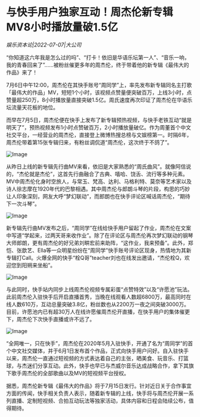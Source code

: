 # 与快手用户独家互动！周杰伦新专辑MV8小时播放量破1.5亿

*娱乐资本论|2022-07-07|大公司*

“你知道这六年我是怎么过的吗”、“打卡！依旧是华语乐坛第一人”、“音乐一响，我的青春回来了”……被粉丝催更多年的周杰伦，终于带着他的新专辑《最伟大的作品》来了！

7月6日中午12:00，周杰伦在其快手账号“周同学”上，率先发布新专辑同名主打歌「最伟大的作品」MV，短短1个小时，该视频点赞量便突破百万，上线3小时，点赞量超250万，8小时播放量直接突破1.5亿。周氏速度再次印证了周杰伦在华语乐坛流量天花板的地位。

而早在7月5日，周杰伦便在快手上发布了新专辑预热视频，与快手老铁互动“就是明天了”，预热视频发布1小时点赞破百万，2小时播放量破亿。作为周董首个中文社交平台，一经营业的周杰伦，直接登上微博热搜总榜与文娱榜第一。时隔6年，周杰伦带着第15张专辑归来，有粉丝调侃道“周杰伦，这次终于不鸽了”。

![Image](http://static.ylzbl.com/uploads/ueditor/php/upload/image/20220707/1657181393129454.png)

从昨日上线的新专辑先行曲MV来看，依旧是大家熟悉的“周氏曲风”。就像阿信说的，“杰伦就是杰伦”，这首先行曲融合了古典、嘻哈、饶舌、流行等多种元素。MV中周杰伦化身时空旅人，与常玉、梵高、达利、马格利特、莫奈等艺术家以及诗人徐志摩在1920年代的巴黎相遇。其中周杰伦与郎朗斗琴的片段，构思的巧妙让人印象深刻，网友大呼“梦幻联动”，而郎朗也在快手评论区喊话周杰伦，“期待下一次斗琴”。

![Image](http://static.ylzbl.com/uploads/ueditor/php/upload/image/20220707/1657180848677217.png)

新专辑先行曲MV发布之后，“周同学”在线给快手用户留起了作业，周杰伦在文案中写道“学起来，过两天哥来收作业”。除了在评论区与周杰伦再次梦幻联动的钢琴大师郎朗，更有周杰伦的好兄弟刘畊宏前来助阵，“这作业，我来预备”。此外，郑恺、张歆艺、Ella等一众明星纷纷在“周同学”快手账号评论区现身，热情地为其新专辑打Call。火爆全网的快手“栓Q哥”teacher刘也在线发出邀请，“杰伦栓Q，欢迎您到阳朔来坐船”。

![Image](http://static.ylzbl.com/uploads/ueditor/php/upload/image/20220707/1657181011517541.png)

与此同时，快手站内同步上线周杰伦视频专属彩蛋“点赞特效”以及“许愿池”玩法。此前周杰伦入驻快手后开启直播首秀，当晚在线观看人数超6800万，最高同时在线人数610万，互动总量突破3.8亿，粉丝数也从2200万一夜之间突破3000万。目前，许愿池内已有超30万人在线许愿催周杰伦开直播，在快手用户的集体催更下，周杰伦下次快手直播或许不远了。

![Image](http://static.ylzbl.com/uploads/ueditor/php/upload/image/20220707/1657181406488034.png)

“全网唯一，只在快手”，周杰伦在2020年5月入驻快手，开通了名为“周同学”的首个中文社交媒体，并于6月1日发布首个作品，正式向快手用户问好。自入驻快手以来，周杰伦一直通过短视频的方式表达着自己的主张，晒美食、玩音乐、打篮球，与杰迷们分享互动。此外，快手也早已与杰威尔音乐达成战略合作，拿下其旗下歌手周杰伦的全部歌曲以及MV的短视频平台授权。

据悉，周杰伦新专辑《最伟大的作品》将于7月15日发行。针对近日关于合作事宜方面的传闻，快手相关负责人表示，随着新专辑的上线，快手将与周杰伦开展一系列直播、定制短视频、合拍互动玩法等独家活动，具体内容和日程会陆续公布，值得期待。

